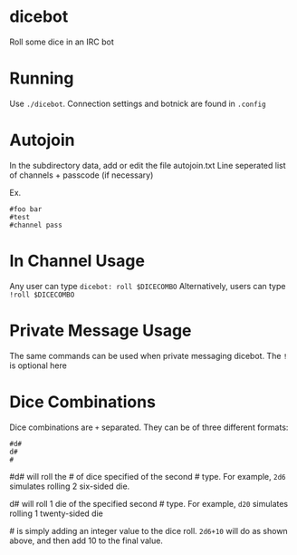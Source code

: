 # dicebot
Roll some dice in an IRC bot

# Running

Use `./dicebot`. Connection settings and botnick are found in `.config`

# Autojoin

In the subdirectory data, add or edit the file autojoin.txt
Line seperated list of channels + passcode (if necessary)

Ex.
```
#foo bar
#test
#channel pass
```

# In Channel Usage

Any user can type `dicebot: roll $DICECOMBO`
Alternatively, users can type `!roll $DICECOMBO`

# Private Message Usage
The same commands can be used when private messaging dicebot. The `!` is optional here

# Dice Combinations
Dice combinations are `+` separated. They can be of three different formats:
```
#d#
d#
#
```
\#d# will roll the # of dice specified of the second # type. For example, `2d6` simulates rolling 2 six-sided die.

d# will roll 1 die of the specified second # type. For example, `d20` simulates rolling 1 twenty-sided die

\# is simply adding an integer value to the dice roll. `2d6+10` will do as shown above, and then add 10 to the final value.
